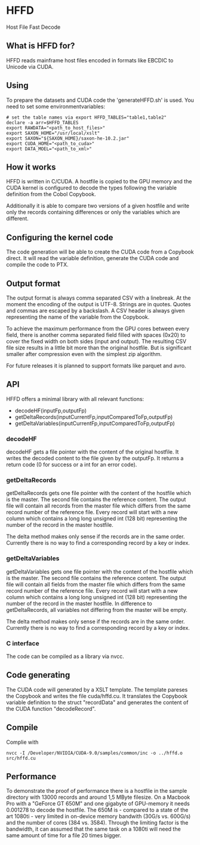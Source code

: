 # HFFD
Host File Fast Decode
## What is HFFD for?
HFFD reads mainframe host files encoded in formats like EBCDIC to Unicode via CUDA.
## Using
To prepare the datasets and CUDA code the 'generateHFFD.sh' is used. You need to set some environmentvariables:
```
# set the table names via export HFFD_TABLES="table1,table2"                                                                                                                         
declare -a arr=$HFFD_TABLES
export RAWDATA="<path_to_host_files>"
export SAXON_HOME="/usr/local/xslt"
export SAXON="${SAXON_HOME}/saxon-he-10.2.jar"                                                                
export CUDA_HOME="<path_to_cuda>"
export DATA_MOEL="<path_to_xml>"
```
## How it works
HFFD is written in C/CUDA. A hostfile is copied to the GPU memory and the CUDA kernel is configured to decode the types following the variable definition from the Cobol Copybook. 

Additionally it is able to compare two versions of a given hostfile and write only the records containing differences or only the variables which are different.
## Configuring the kernel code
The code generation will be able to create the CUDA code from a Copybook direct. It will read the variable definition, generate the CUDA code and compile the code to PTX. 
## Output format
The output format is always comma separated CSV with a linebreak. At the moment the encoding of the output is UTF-8. Strings are in quotes. Quotes and commas are escaped by a backslash. A CSV header is always given representing the name of the variable from the Copybook.

To achieve the maximum performance from the GPU cores between every field, there is another comma separated field filled with spaces (0x20) to cover the fixed width on both sides (input and output). The resulting CSV file size results in a little bit more than the original hostfile. But is significant smaller after compression even with the simplest zip algorithm.

For future releases it is planned to support formats like parquet and avro.

## API
HFFD offers a minimal library with all relevant functions:

- decodeHF(inputFp,outputFp)
- getDeltaRecords(inputCurrentFp,inputComparedToFp,outputFp)
- getDeltaVariables(inputCurrentFp,inputComparedToFp,outputFp)

### decodeHF
decodeHF gets a file pointer with the content of the original hostfile. It writes the decoded content to the file given by the outputFp. It returns a return code (0 for success or a int for an error code).
### getDeltaRecords
getDeltaRecords gets one file pointer with the content of the hostfile which is the master. The second file contains the reference content. The output file will contain all records from the master file which differs from the same record number of the reference file. Every record will start with a new column which contains a long long unsigned int (128 bit) representing the number of the record in the master hostfile. 

The delta method makes only sense if the records are in the same order. Currently there is no way to find a corresponding record by a key or index.
### getDeltaVariables
getDeltaVariables gets one file pointer with the content of the hostfile which is the master. The second file contains the reference content. The output file will contain all fields from the master file which differs from the same record number of the reference file. Every record will start with a new column which contains a long long unsigned int (128 bit) representing the number of the record in the master hostfile. In difference to getDeltaRecords, all variables not differing from the master will be empty.

The delta method makes only sense if the records are in the same order. Currently there is no way to find a corresponding record by a key or index.

### C interface
The code can be compiled as a library via nvcc.

## Code generating
The CUDA code will generated by a XSLT template. The template pareses the Copybook and writes the file cuda/hffd.cu. It translates the Copybook variable definition to the struct "recordData" and generates the content of the CUDA function "decodeRecord".  

## Compile
Complie with

`nvcc -I /Developer/NVIDIA/CUDA-9.0/samples/common/inc -o ../hffd.o src/hffd.cu`

## Performance
To demonstrate the proof of performance there is a hostfile in the sample directory with 13000 records and around 1,5 MByte filesize. On a Macbook Pro with a "GeForce GT 650M" and one gigabyte of GPU-memory it needs 0.001278 to decode the hostfile. The 650M is - compared to a state of the art 1080ti - very limited in on-device memory bandwith (30G/s vs. 600G/s) and the number of cores (384 vs. 3584). Through the limiting factor is the bandwidth, it can assumed that the same task on a 1080ti will need the same amount of time for a file 20 times bigger.  
